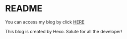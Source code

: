 # README

You can access my blog by click [HERE](https://jujuup.github.io)

This blog is created by Hexo. Salute for all the developer! 